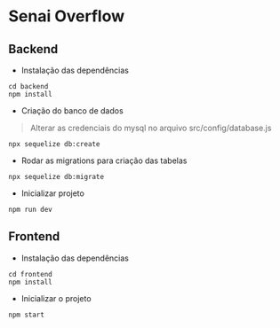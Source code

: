 # Senai Overflow

## Backend

-  Instalação das dependências
```shell
cd backend
npm install
```

- Criação do banco de dados
> Alterar as credenciais do mysql no arquivo src/config/database.js
```shell
npx sequelize db:create
```

- Rodar as migrations para criação das tabelas
```shell
npx sequelize db:migrate
```

- Inicializar projeto
```shell
npm run dev
```

## Frontend

- Instalação das dependências
```shell
cd frontend
npm install
```

- Inicializar o projeto
```shell
npm start
```